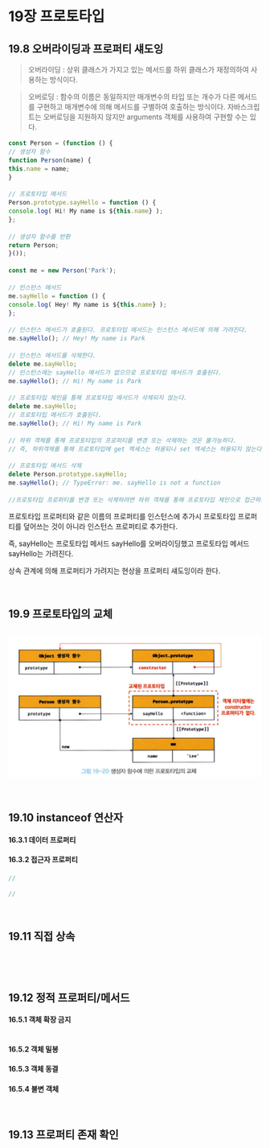 # 19장 프로토타입

## 19.8 오버라이딩과 프로퍼티 섀도잉

> 오버라이딩 : 상위 클래스가 가지고 있는 메서드를 하위 클래스가 재정의하여 사용하는 방식이다.

> 오버로딩 : 함수의 이름은 동일하지만 매개변수의 타입 또는 개수가 다른 메서드를 구현하고 매개변수에 의해 메서드를 구별하여 호출하는 방식이다. 자바스크립트는 오버로딩을 지원하지 않지만 arguments 객체를 사용하여 구현할 수는 있다.

```javascript
const Person = (function () {
// 생성자 함수
function Person(name) {
this.name = name;
}

// 프로토타입 메서드
Person.prototype.sayHello = function () {
console.log( Hi! My name is ${this.name} );
};

// 생성자 함수를 반환
return Person;
}());

const me = new Person('Park');

// 인스턴스 메서드
me.sayHello = function () {
console.log( Hey! My name is ${this.name} );
};

// 인스턴스 메서드가 호출된다. 프로토타입 메서드는 인스턴스 메서드에 의해 가려진다.
me.sayHello(); // Hey! My name is Park

// 인스턴스 메서드를 삭제한다.
delete me.sayHello;
// 인스턴스에는 sayHello 메서드가 없으므로 프로토타입 메서드가 호출된다.
me.sayHello(); // Hi! My name is Park

// 프로토타입 체인을 통해 프로토타입 메서드가 삭제되지 않는다.
delete me.sayHello;
// 프로토타입 메서드가 호출된다.
me.sayHello(); // Hi! My name is Park

// 하위 객체를 통해 프로토타입의 프로퍼티를 변경 또는 삭제하는 것은 불가능하다.
// 즉, 하위객체를 통해 프로토타입에 get 액세스는 허용되나 set 액세스는 허용되지 않는다.

// 프로토타입 메서드 삭제
delete Person.prototype.sayHello;
me.sayHello(); // TypeError: me. sayHello is not a function

//프로토타입 프로퍼티를 변경 또는 삭제하려면 하위 객체를 통해 프로토타입 체인으로 접근하는 것이 아니라 프로토타입에 직접 접근해야 한다.
```
프로토타입 프로퍼티와 같은 이름의 프로퍼티를 인스턴스에 추가시 프로토타입 프로퍼티를 덮어쓰는 것이 아니라 인스턴스 프로퍼티로 추가한다.

즉, sayHello는 프로토타입 메서드 sayHello를 오버라이딩했고 프로토타입 메서드 sayHello는 가려진다.

상속 관계에 의해 프로퍼티가 가려지는 현상을 프로퍼티 섀도잉이라 한다.

<br>

## 19.9 프로토타입의 교체


```javascript


```
<p align="center"><img src="./img/1.png"></p>
<br>

## 19.10 instanceof 연산자


#### 16.3.1 데이터 프로퍼티

#### 16.3.2 접근자 프로퍼티


```javascript
//
```


```javascript
//
```

<br>

## 19.11 직접 상속


```javascript

```


```javascript

```

<br>

## 19.12 정적 프로퍼티/메서드


#### 16.5.1 객체 확장 금지

```javascript

```

#### 16.5.2 객체 밀봉

#### 16.5.3 객체 동결

#### 16.5.4 불변 객체

<br>

## 19.13 프로퍼티 존재 확인
